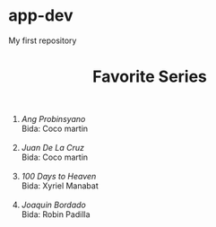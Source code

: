 # app-dev
My first repository

<html>
  <head> 
<H1><b><center>Favorite Series</b></center></H1><br>
  </head>
  <body>
<ol>
<li> <i>Ang Probinsyano<br></i>Bida: Coco martin</li><br>

<li> <i>Juan De La Cruz<br></i>Bida: Coco martin</li><br>

<li> <i>100 Days to Heaven<br></i>Bida: Xyriel Manabat</li><br>

<li> <i>Joaquin Bordado<br></i>Bida: Robin Padilla</li><br>

</ol>
    
  </body>
  
  </HTML>
